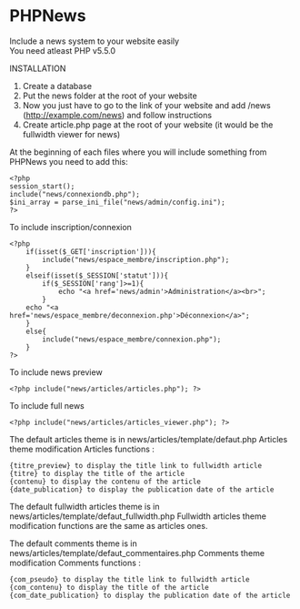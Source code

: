 # PHPNews
Include a news system to your website easily\
You need atleast PHP v5.5.0

INSTALLATION  
1. Create a database  
2. Put the news folder at the root of your website  
3. Now you just have to go to the link of your website and add /news (http://example.com/news) and follow instructions  
4. Create article.php page at the root of your website (it would be the fullwidth viewer for news)

At the beginning of each files where you will include something from PHPNews you need to add this:
```
<?php
session_start();
include("news/connexiondb.php");
$ini_array = parse_ini_file("news/admin/config.ini");
?>
```
To include inscription/connexion
```
<?php
	if(isset($_GET['inscription'])){
		include("news/espace_membre/inscription.php");
	}
	elseif(isset($_SESSION['statut'])){
		if($_SESSION['rang']>=1){
			echo "<a href='news/admin'>Administration</a><br>";
		}
	echo "<a href='news/espace_membre/deconnexion.php'>Déconnexion</a>";
	}
	else{
		include("news/espace_membre/connexion.php");
	}
?>
```
To include news preview 
```
<?php include("news/articles/articles.php"); ?>
```
To include full news
```
<?php include("news/articles/articles_viewer.php"); ?>
```
The default articles theme is in news/articles/template/defaut.php
Articles theme modification
Articles functions :
```
{titre_preview} to display the title link to fullwidth article
{titre} to display the title of the article
{contenu} to display the contenu of the article
{date_publication} to display the publication date of the article
```
The default fullwidth articles theme is in news/articles/template/defaut_fullwidth.php
Fullwidth articles theme modification functions are the same as articles ones.

The default comments theme is in news/articles/template/defaut_commentaires.php
Comments theme modification
Comments functions :
```
{com_pseudo} to display the title link to fullwidth article
{com_contenu} to display the title of the article
{com_date_publication} to display the publication date of the article
```
